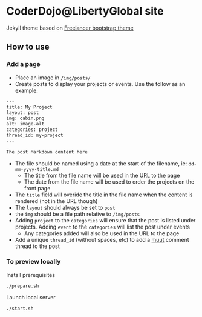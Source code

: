 CoderDojo@LibertyGlobal site
============================

Jekyll theme based on [Freelancer bootstrap theme ](http://startbootstrap.com/templates/freelancer/)

## How to use

### Add a page

 - Place an image in `/img/posts/`
 - Create posts to display your projects or events. Use the follow as an example:

```txt
---
title: My Project
layout: post
img: cabin.png
alt: image-alt
categories: project
thread_id: my-project
---

The post Markdown content here
```

- The file should be named using a date at the start of the filename, ie: `dd-mm-yyyy-title.md`
  - The title from the file name will be used in the URL to the page
  - The date from the file name will be used to order the projects on the front page
- The `title` field will overide the title in the file name when the content is rendered (not in the URL though)
- The `layout` should always be set to `post`
- the `img` should be a file path relative to `/img/posts`
- Adding `project` to the `categories` will ensure that the post is listed under projects. Adding `event` to the `categories` will list the post under events
  - Any categories added will also be used in the URL to the page
- Add a unique `thread_id` (without spaces, etc) to add a [muut](https://muut.com/) comment thread to the post

### To preview locally

Install prerequisites

```
./prepare.sh
```

Launch local server

```
./start.sh
```
